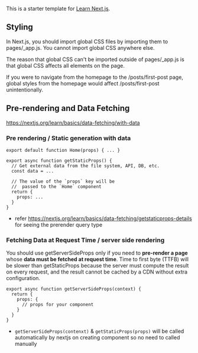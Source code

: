 This is a starter template for [Learn Next.js](https://nextjs.org/learn).

## Styling 
In Next.js, you should import global CSS files by importing them to pages/_app.js. You cannot import global CSS anywhere else.

The reason that global CSS can't be imported outside of pages/_app.js is that global CSS affects all elements on the page.

If you were to navigate from the homepage to the /posts/first-post page, global styles from the homepage would affect /posts/first-post unintentionally.

## Pre-rendering and Data Fetching
https://nextjs.org/learn/basics/data-fetching/with-data

### Pre rendering / Static generation with data
```
export default function Home(props) { ... }

export async function getStaticProps() {
  // Get external data from the file system, API, DB, etc.
  const data = ...

  // The value of the `props` key will be
  //  passed to the `Home` component
  return {
    props: ...
  }
}
```
- refer https://nextjs.org/learn/basics/data-fetching/getstaticprops-details for seeing the prerender query type

### Fetching Data at Request Time / server side rendering
You should use getServerSideProps only if you need to **pre-render a page** whose **data must be fetched at request time**. 
Time to first byte (TTFB) will be slower than getStaticProps because the server must compute the result on every request, and the result cannot be cached by a CDN without extra configuration.


```
export async function getServerSideProps(context) {
  return {
    props: {
      // props for your component
    }
  }
}
```

- `getServerSideProps(contenxt)` & `getStaticProps(props)` will be called automatically by nextjs on creating component so no need to called manually

